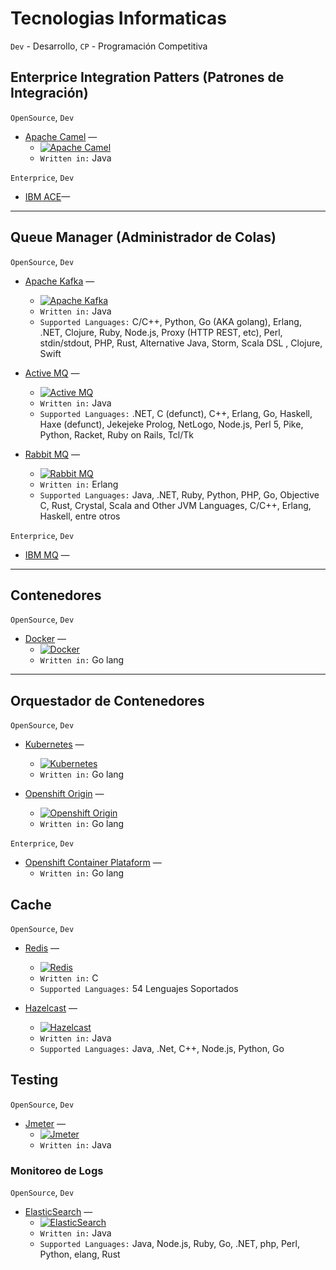 # Tecnologias Informaticas

`Dev` - Desarrollo, `CP` - Programación Competitiva

## Enterprice Integration Patters (Patrones de Integración)

`OpenSource`, `Dev`

* [Apache Camel](#) —
    * [![Apache Camel](https://tokei.rs/b1/github/apache/camel?category=code)](https://github.com/apache/camel)
    * `Written in:` Java

`Enterprice`, `Dev`

* [IBM ACE](#)—

---
## Queue Manager (Administrador de Colas)

`OpenSource`, `Dev`

* [Apache Kafka](#) —
    * [![Apache Kafka](https://tokei.rs/b1/github/apache/kafka?category=code)](https://github.com/apache/kafka)
    * `Written in:` Java
    * `Supported Languages:` C/C++, Python, Go (AKA golang), Erlang, .NET, Clojure, Ruby, Node.js, Proxy (HTTP REST, etc), Perl, stdin/stdout, PHP, Rust, Alternative Java, Storm, Scala DSL , Clojure, Swift

* [Active MQ](#) —
    * [![Active MQ](https://tokei.rs/b1/github/apache/activemq?category=code)](https://github.com/apache/activemq)
    * `Written in:` Java
    * `Supported Languages:` .NET, C (defunct), C++, Erlang, Go, Haskell, Haxe (defunct), Jekejeke Prolog, NetLogo, Node.js, Perl 5, Pike, Python, Racket, Ruby on Rails, Tcl/Tk

* [Rabbit MQ](#) —
    * [![Rabbit MQ](https://tokei.rs/b1/github/rabbitmq/rabbitmq-server?category=code)](https://github.com/rabbitmq/rabbitmq-server)
    * `Written in:` Erlang
    * `Supported Languages:` Java, .NET, Ruby, Python, PHP, Go, Objective C, Rust, Crystal, Scala and Other JVM Languages, C/C++, Erlang, Haskell, entre otros

`Enterprice`, `Dev`

* [IBM MQ](#) —
---

## Contenedores

`OpenSource`, `Dev`

* [Docker](#) —
    * [![Docker](https://tokei.rs/b1/github/docker/cli?category=code)](https://github.com/docker/cli)
    * `Written in:` Go lang

---
## Orquestador de Contenedores
`OpenSource`, `Dev`

* [Kubernetes](#) —
    * [![Kubernetes](https://tokei.rs/b1/github/kubernetes/kubernetes?category=code)](https://github.com/kubernetes/kubernetes)
    * `Written in:` Go lang

* [Openshift Origin](#) —
    * [![Openshift Origin](https://tokei.rs/b1/github/openshift/origin?category=code)](https://github.com/openshift/origin)
    * `Written in:` Go lang

`Enterprice`, `Dev`

* [Openshift Container Plataform](#) —
    * `Written in:` Go lang

## Cache

`OpenSource`, `Dev`

* [Redis](https://github.com/redis/redis) — 
    * [![Redis](https://tokei.rs/b1/github/redis/redis?category=code)](https://github.com/redis/redis)
    * `Written in:` C
    * `Supported Languages:` 54 Lenguajes Soportados

* [Hazelcast](https://github.com/hazelcast/hazelcast) —
    * [![Hazelcast](https://tokei.rs/b1/github/hazelcast/hazelcast?category=code)](https://github.com/hazelcast/hazelcast)
    * `Written in:` Java
    * `Supported Languages:` Java, .Net, C++, Node.js, Python, Go

## Testing

`OpenSource`, `Dev`

* [Jmeter](#) —
    * [![Jmeter](https://tokei.rs/b1/github/apache/jmeter?category=code)](https://github.com/apache/jmeter)
    * `Written in:` Java


### Monitoreo de Logs

`OpenSource`, `Dev`

* [ElasticSearch](https://github.com/elastic/elasticsearch) —
    * [![ElasticSearch](https://tokei.rs/b1/github/elastic/elasticsearch?category=code)](https://github.com/elastic/elasticsearch)
    * `Written in:` Java
    * `Supported Languages:` Java, Node.js, Ruby, Go, .NET, php, Perl, Python, elang, Rust
